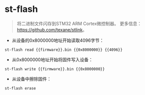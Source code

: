 # st-flash

> 将二进制文件闪存到STM32 ARM Cortex微控制器。
> 更多信息：<https://github.com/texane/stlink>。

- 从设备的0x8000000地址开始读取4096字节：

`st-flash read {{firmware}}.bin {{0x8000000}} {{4096}}`

- 从0x8000000地址开始将固件写入设备：

`st-flash write {{firmware}}.bin {{0x8000000}}`

- 从设备中擦除固件：

`st-flash erase`